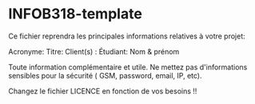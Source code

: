 # INFOB318-template

Ce fichier reprendra les principales informations relatives à votre projet:

Acronyme: 
Titre:
Client(s) :
Étudiant: Nom & prénom

Toute information complémentaire et utile. Ne mettez pas d'informations sensibles pour la sécurité ( GSM, password, email, IP, etc).

Changez le fichier LICENCE en fonction de vos besoins !!
